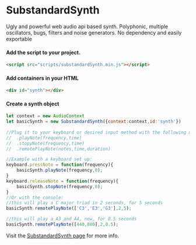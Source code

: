 # SubstandardSynth

Ugly and powerful web audio api based synth. Polyphonic, multiple oscillators, bugs, filters and noise generators. No dependency and easily exportable

#### Add the script to your project. 
```html
<script src="scripts/substandardSynth.min.js"></script>
```
#### Add containers in your HTML
```html
<div id="synth"></div>

```

#### Create a synth object
```javascript
let context = new AudioContext
let basicSynth = new SubstandardSynth({context:context,id:'synth'})
	
//Plug it to your keyboard or desired input method with the following methods:
//	.playNote(frequency,time)
//	.stopyNote(frequency,time)
//	.remotePlayNote(notes,time,duration)

//Example with a keyboard set up:
keyboard.pressNote = function(frequency){
	basicSynth.playNote(frequency,0);
}
keyboard.releaseNote = function(frequency){
	basicSynth.stopNote(frequency,0);
}
//Or with the console:
//this will play a C major triad in 2 seconds, for 5 seconds
basicSynth.remotePlayNote(['C3','E3','G3'],2,5);

//this will play a A3 and A4, now, for 0.5 seconds
basicSynth.remotePlayNote([440,880],2,0.5);

```


Visit the [SubstandardSynth page](https://atactionpark.github.io/SubstandardSynth/) for more info.